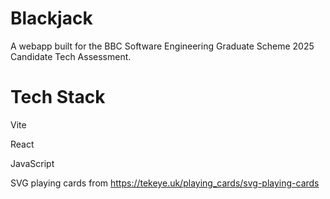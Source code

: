 # Blackjack
A webapp built for the BBC Software Engineering Graduate Scheme 2025 Candidate Tech Assessment.

# Tech Stack
Vite

React

JavaScript

SVG playing cards from https://tekeye.uk/playing_cards/svg-playing-cards
